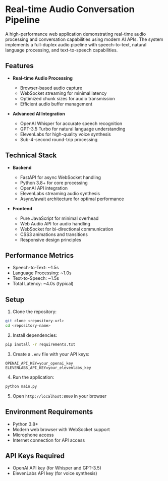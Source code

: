 # Real-time Audio Conversation Pipeline

A high-performance web application demonstrating real-time audio processing and conversation capabilities using modern AI APIs. The system implements a full-duplex audio pipeline with speech-to-text, natural language processing, and text-to-speech capabilities.

## Features

- **Real-time Audio Processing**
  - Browser-based audio capture
  - WebSocket streaming for minimal latency
  - Optimized chunk sizes for audio transmission
  - Efficient audio buffer management

- **Advanced AI Integration**
  - OpenAI Whisper for accurate speech recognition
  - GPT-3.5 Turbo for natural language understanding
  - ElevenLabs for high-quality voice synthesis
  - Sub-4-second round-trip processing

## Technical Stack

- **Backend**
  - FastAPI for async WebSocket handling
  - Python 3.8+ for core processing
  - OpenAI API integration
  - ElevenLabs streaming audio synthesis
  - Async/await architecture for optimal performance

- **Frontend**
  - Pure JavaScript for minimal overhead
  - Web Audio API for audio handling
  - WebSocket for bi-directional communication
  - CSS3 animations and transitions
  - Responsive design principles

## Performance Metrics

- Speech-to-Text: ~1.5s
- Language Processing: ~1.0s
- Text-to-Speech: ~1.5s
- Total Latency: ~4.0s (typical)

## Setup

1. Clone the repository:
```bash
git clone <repository-url>
cd <repository-name>
```

2. Install dependencies:
```bash
pip install -r requirements.txt
```

3. Create a `.env` file with your API keys:
```env
OPENAI_API_KEY=your_openai_key
ELEVENLABS_API_KEY=your_elevenlabs_key
```

4. Run the application:
```bash
python main.py
```

5. Open `http://localhost:8000` in your browser

## Environment Requirements

- Python 3.8+
- Modern web browser with WebSocket support
- Microphone access
- Internet connection for API access

## API Keys Required

- OpenAI API key (for Whisper and GPT-3.5)
- ElevenLabs API key (for voice synthesis)




